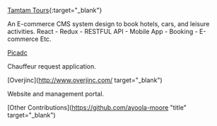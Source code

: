 
[Tamtam Tours](https://tamtam-tours-1509712686186.firebaseapp.com){:target="_blank"}

An E-commerce CMS system design to book hotels, cars, and leisure activities.
React - Redux - RESTFUL API - Mobile App - Booking - E-commerce Etc.

[Picadc](https://picadc-406ef.firebaseapp.com/?target="_blank")

Chauffeur request application.

[Overjinc](http://www.overjinc.com/ target="_blank")

Website and management portal.

[Other Contributions](https://github.com/ayoola-moore "title" target="_blank")
